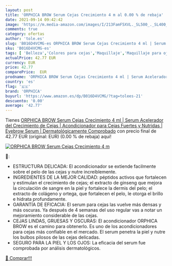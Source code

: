 ```yaml
---
layout: post
title: 'ORPHICA BROW Serum Cejas Crecimiento 4 m al 0.00 % de rebaja'
date: 2021-09-14 09:42:42
image: 'https://m.media-amazon.com/images/I/213FamF5XVL._SL500_._SL400_.jpg'
comments: true
category: ofertas
author: 'tole.es'
slug: 'B016D4VCMG-es ORPHICA BROW Serum Cejas Crecimiento 4 ml | Serum...'
sku: 'B016D4VCMG-es'
tags: [ 'Belleza','Colores para cejas','Maquillaje','Maquillaje para ojos','acondicionador','orphica', ]
actualPrice: 42.77 EUR
currency: EUR
price: 42.77
comparePrice:  EUR
prodname: 'ORPHICA BROW Serum Cejas Crecimiento 4 ml | Serum Acelerador del Crecimiento de Cejas | Acondicionador para Cejas Fuertes y Nutridas | Eyebrow Serum | Dermatológicamente Comprobado'
country: 'es'
flag: '🇪🇸'
brand: 'ORPHICA'
buyurl: 'https://www.amazon.es/dp/B016D4VCMG/?tag=tolees-21'
descuento: '0.00'
average: '42.77'
---
```


Tienes [ORPHICA BROW Serum Cejas Crecimiento 4 ml | Serum Acelerador del Crecimiento de Cejas | Acondicionador para Cejas Fuertes y Nutridas | Eyebrow Serum | Dermatológicamente Comprobado](https://www.amazon.es/dp/B016D4VCMG/?tag=tolees-21) con precio final de  42.77 EUR (original:  EUR) (0.00 %  de rebaja) aqui!

[![ORPHICA BROW Serum Cejas Crecimiento 4 m](https://m.media-amazon.com/images/I/213FamF5XVL._SL500_._SL400_.jpg)](https://www.amazon.es/dp/B016D4VCMG/?tag=tolees-21)

🔎:

- ESTRUCTURA DELICADA: El acondicionador se extiende facilmente sobre el pelo de las cejas y nutre increíblemente.
- INGREDIENTES DE LA MEJOR CALIDAD: péptidos activos que fortalecen y estimulan el crecimiento de cejas; el extracto de ginseng que mejora la circulación de sangre en la piel y fortalece la dermis del pelo; el extracto de colágeno y ortega, que fortalecen el pelo, le otorga el brillo e hidrata profundamente.
- GARANTÍA DE EFICACIA: El serum para cejas las vuelve más densas y más oscuras. Ya después de 4 semanas del uso regular vas a notar un mejoramiento considerable de las cejas.
- CEJAS LINDAS, GRUESAS Y OSCURAS: El acondicionador ORPHICA BROW es el camino para obtenerlo. Es uno de los acondicionadores para cejas más confiable en el mercado. El serum penetra la piel y nutre los bulbos pilosos de las cejas delicadas.
- SEGURO PARA LA PIEL Y LOS OJOS: La eficacia del serum fue comprobada por análisis dermatológicos.

[🛒 Comprar!!!](https://www.amazon.es/dp/B016D4VCMG/?tag=tolees-21)
